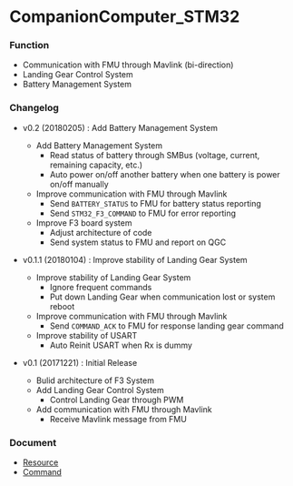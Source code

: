 # CompanionComputer_STM32

### Function
- Communication with FMU through Mavlink (bi-direction)
- Landing Gear Control System
- Battery Management System

### Changelog
* v0.2 (20180205) : Add Battery Management System
    + Add Battery Management System
        + Read status of battery through SMBus (voltage, current, remaining capacity, etc.)
        + Auto power on/off another battery when one battery is power on/off manually
    * Improve communication with FMU through Mavlink
        + Send `BATTERY_STATUS` to FMU for battery status reporting
        + Send `STM32_F3_COMMAND` to FMU for error reporting
    * Improve F3 board system
        * Adjust architecture of code
        + Send system status to FMU and report on QGC

* v0.1.1 (20180104) : Improve stability of Landing Gear System
    * Improve stability of Landing Gear System
        + Ignore frequent commands
        + Put down Landing Gear when communication lost or system reboot
    * Improve communication with FMU through Mavlink
        + Send `COMMAND_ACK` to FMU for response landing gear command
    * Improve stability of USART
        + Auto Reinit USART when Rx is dummy

* v0.1 (20171221) : Initial Release
    + Bulid architecture of F3 System
    + Add Landing Gear Control System
        + Control Landing Gear through PWM
    + Add communication with FMU through Mavlink
        + Receive Mavlink message from FMU

### Document
* [Resource](Doc/Resource.md)
* [Command](Doc/Command.md)